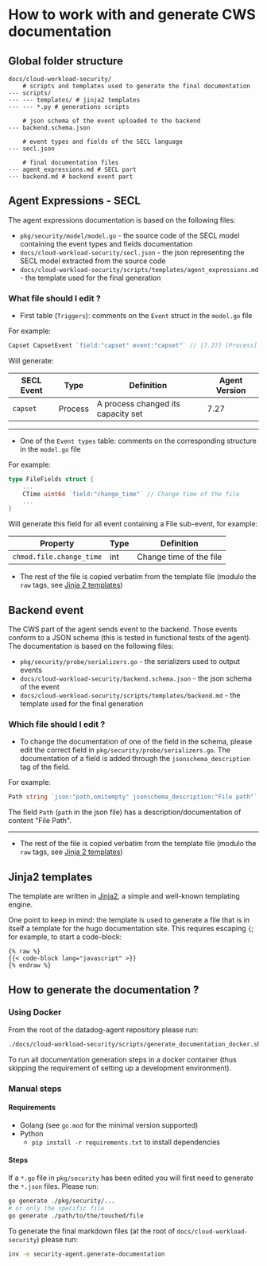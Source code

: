How to work with and generate CWS documentation
==========================================

## Global folder structure

```
docs/cloud-workload-security/
    # scripts and templates used to generate the final documentation
--- scripts/
--- --- templates/ # jinja2 templates
--- --- *.py # generations scripts

    # json schema of the event uploaded to the backend
--- backend.schema.json

    # event types and fields of the SECL language
--- secl.json

    # final documentation files
--- agent_expressions.md # SECL part
--- backend.md # backend event part
```

## Agent Expressions - SECL

The agent expressions documentation is based on the following files:

- `pkg/security/model/model.go` - the source code of the SECL model containing the event types and fields documentation
- `docs/cloud-workload-security/secl.json` - the json representing the SECL model extracted from the source code
- `docs/cloud-workload-security/scripts/templates/agent_expressions.md` - the template used for the final generation

### What file should I edit ?

- First table (`Triggers`): comments on the `Event` struct in the `model.go` file

For example:
```go
Capset CapsetEvent `field:"capset" event:"capset"` // [7.27] [Process] A process changed its capacity set
```
Will generate:

| SECL Event | Type | Definition | Agent Version |
| ---------- | ---- | ---------- | ------------- |
| `capset` | Process | A process changed its capacity set | 7.27 |

----

- One of the `Event types` table: comments on the corresponding structure in the `model.go` file

For example:
```go
type FileFields struct {
	...
	CTime uint64 `field:"change_time"` // Change time of the file
	...
}
```
Will generate this field for all event containing a File sub-event, for example:

| Property | Type | Definition |
| -------- | ---- | ---------- |
| `chmod.file.change_time` | int | Change time of the file |

- The rest of the file is copied verbatim from the template file (modulo the `raw` tags, see [Jinja 2 templates](#jinja2-templates))

## Backend event

The CWS part of the agent sends event to the backend. Those events conform to a JSON schema (this is tested in functional tests of the agent). The documentation is based on the following files:

- `pkg/security/probe/serializers.go` - the serializers used to output events
- `docs/cloud-workload-security/backend.schema.json` - the json schema of the event
- `docs/cloud-workload-security/scripts/templates/backend.md` - the template used for the final generation

### Which file should I edit ?

- To change the documentation of one of the field in the schema, please edit the correct field in `pkg/security/probe/serializers.go`. The documentation of a field is added through the `jsonschema_description` tag of the field.

For example:
```go
Path string `json:"path,omitempty" jsonschema_description:"File path"`
```
The field `Path` (`path` in the json file) has a description/documentation of content "File Path".

---

- The rest of the file is copied verbatim from the template file (modulo the `raw` tags, see [Jinja 2 templates](#jinja2-templates))

## Jinja2 templates

The template are written in [Jinja2](https://jinja.palletsprojects.com/en/3.0.x/), a simple and well-known templating engine.

One point to keep in mind: the template is used to generate a file that is in itself a template for the hugo documentation site. This requires escaping `{`; for example, to start a code-block:

```
{% raw %}
{{< code-block lang="javascript" >}}
{% endraw %}
```

## How to generate the documentation ?

### Using Docker

From the root of the datadog-agent repository please run:
```sh
./docs/cloud-workload-security/scripts/generate_documentation_docker.sh
```
To run all documentation generation steps in a docker container (thus skipping the requirement of setting up a development environment).

### Manual steps

#### Requirements

- Golang (see `go.mod` for the minimal version supported)
- Python
	- `pip install -r requirements.txt` to install dependencies


#### Steps

If a `*.go` file in `pkg/security` has been edited you will first need to generate the `*.json` files.
Please run:
```sh
go generate ./pkg/security/...
# or only the specific file
go generate ./path/to/the/touched/file
```

To generate the final markdown files (at the root of `docs/cloud-workload-security`) please run:
```sh
inv -e security-agent.generate-documentation
```
